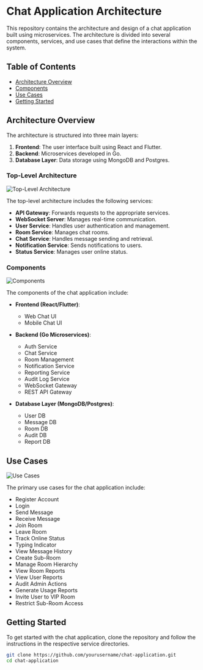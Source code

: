 # Chat Application Architecture

This repository contains the architecture and design of a chat application built using microservices. The architecture is divided into several components, services, and use cases that define the interactions within the system.

## Table of Contents

- [Architecture Overview](#architecture-overview)
- [Components](#components)
- [Use Cases](#use-cases)
- [Getting Started](#getting-started)

## Architecture Overview

The architecture is structured into three main layers:

1. **Frontend**: The user interface built using React and Flutter.
2. **Backend**: Microservices developed in Go.
3. **Database Layer**: Data storage using MongoDB and Postgres.

### Top-Level Architecture

![Top-Level Architecture](path/to/toplevel.png)

The top-level architecture includes the following services:

- **API Gateway**: Forwards requests to the appropriate services.
- **WebSocket Server**: Manages real-time communication.
- **User Service**: Handles user authentication and management.
- **Room Service**: Manages chat rooms.
- **Chat Service**: Handles message sending and retrieval.
- **Notification Service**: Sends notifications to users.
- **Status Service**: Manages user online status.

### Components

![Components](path/to/components.png)

The components of the chat application include:

- **Frontend (React/Flutter)**:
  - Web Chat UI
  - Mobile Chat UI

- **Backend (Go Microservices)**:
  - Auth Service
  - Chat Service
  - Room Management
  - Notification Service
  - Reporting Service
  - Audit Log Service
  - WebSocket Gateway
  - REST API Gateway

- **Database Layer (MongoDB/Postgres)**:
  - User DB
  - Message DB
  - Room DB
  - Audit DB
  - Report DB

## Use Cases

![Use Cases](path/to/usecase.png)

The primary use cases for the chat application include:

- Register Account
- Login
- Send Message
- Receive Message
- Join Room
- Leave Room
- Track Online Status
- Typing Indicator
- View Message History
- Create Sub-Room
- Manage Room Hierarchy
- View Room Reports
- View User Reports
- Audit Admin Actions
- Generate Usage Reports
- Invite User to VIP Room
- Restrict Sub-Room Access

## Getting Started

To get started with the chat application, clone the repository and follow the instructions in the respective service directories.

```bash
git clone https://github.com/yourusername/chat-application.git
cd chat-application

